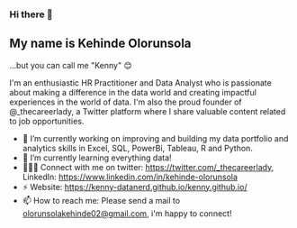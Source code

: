 ### Hi there 👋

## My name is Kehinde Olorunsola
...but you can call me "Kenny" 😊

I'm an enthusiastic HR Practitioner and Data Analyst who is passionate about making a difference in the data world and creating impactful experiences in the world of data. I'm also the proud founder of @_thecareerlady, a Twitter platform where I share valuable content related to job opportunities.

- 🔭 I’m currently working on improving and building my data portfolio and analytics skills in Excel, SQL, PowerBi, Tableau, R and Python.
- 🌱 I’m currently learning everything data!
- 👩🏾‍💻 Connect with me on twitter: https://twitter.com/_thecareerlady, LinkedIn: https://www.linkedin.com/in/kehinde-olorunsola
- ⚡ Website: https://kenny-datanerd.github.io/kenny.github.io/
- 📫 How to reach me: Please send a mail to olorunsolakehinde02@gmail.com, i'm happy to connect!
<!--
**Kenny-DataNerd/Kenny-DataNerd** is a ✨ _special_ ✨ repository because its `README.md` (this file) appears on your GitHub profile.

Here are some ideas to get you started:

- 🔭 I’m currently working on ...
- 🌱 I’m currently learning ...
- 👯 I’m looking to collaborate on ...
- 🤔 I’m looking for help with ...
- 💬 Ask me about ...
- 📫 How to reach me: ...
- 😄 Pronouns: ...
- ⚡ Fun fact: ...

-->
